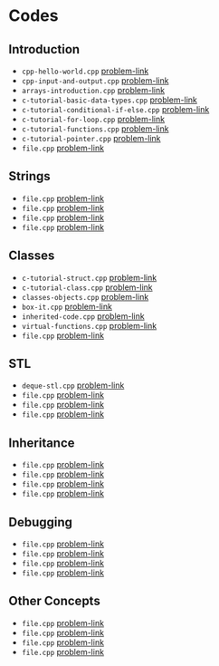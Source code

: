 # Codes
## Introduction
- `cpp-hello-world.cpp` [problem-link](https://www.hackerrank.com/challenges/cpp-hello-world/problem)
- `cpp-input-and-output.cpp` [problem-link](https://www.hackerrank.com/challenges/cpp-input-and-output/problem)
- `arrays-introduction.cpp` [problem-link](https://www.hackerrank.com/challenges/arrays-introduction/problem)
- `c-tutorial-basic-data-types.cpp` [problem-link](https://www.hackerrank.com/challenges/c-tutorial-basic-data-types/problem)
- `c-tutorial-conditional-if-else.cpp` [problem-link](https://www.hackerrank.com/challenges/c-tutorial-conditional-if-else/problem)
- `c-tutorial-for-loop.cpp` [problem-link](https://www.hackerrank.com/challenges/c-tutorial-for-loop/problem)
- `c-tutorial-functions.cpp` [problem-link](https://www.hackerrank.com/challenges/c-tutorial-functions/problem)
- `c-tutorial-pointer.cpp` [problem-link](https://www.hackerrank.com/challenges/c-tutorial-pointer/problem)
- `file.cpp` [problem-link](link)
## Strings
- `file.cpp` [problem-link](link)
- `file.cpp` [problem-link](link)
- `file.cpp` [problem-link](link)
- `file.cpp` [problem-link](link)
## Classes
- `c-tutorial-struct.cpp` [problem-link](https://www.hackerrank.com/challenges/c-tutorial-struct/problem)
- `c-tutorial-class.cpp` [problem-link](https://www.hackerrank.com/challenges/c-tutorial-class/problem)
- `classes-objects.cpp` [problem-link](https://www.hackerrank.com/challenges/classes-objects/problem)
- `box-it.cpp` [problem-link](https://www.hackerrank.com/challenges/box-it/problem)
- `inherited-code.cpp` [problem-link](https://www.hackerrank.com/challenges/inherited-code/problem)
- `virtual-functions.cpp` [problem-link](https://www.hackerrank.com/challenges/virtual-functions/problem)
- `file.cpp` [problem-link](link)
## STL
- `deque-stl.cpp` [problem-link](https://www.hackerrank.com/challenges/deque-stl/problem)
- `file.cpp` [problem-link](link)
- `file.cpp` [problem-link](link)
- `file.cpp` [problem-link](link)
## Inheritance
- `file.cpp` [problem-link](link)
- `file.cpp` [problem-link](link)
- `file.cpp` [problem-link](link)
- `file.cpp` [problem-link](link)
## Debugging
- `file.cpp` [problem-link](link)
- `file.cpp` [problem-link](link)
- `file.cpp` [problem-link](link)
- `file.cpp` [problem-link](link)
## Other Concepts
- `file.cpp` [problem-link](link)
- `file.cpp` [problem-link](link)
- `file.cpp` [problem-link](link)
- `file.cpp` [problem-link](link)